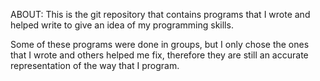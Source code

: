 ABOUT:
This is the git repository that contains programs that I wrote 
and helped write to give an idea of my programming skills.

Some of these programs were done in groups, but I only chose the ones that I wrote and others helped me fix, 
therefore they are still an accurate representation of the way that I program.